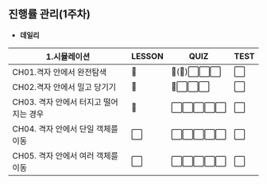 ## 진행률 관리(1주차)
- **데일리**  

| 1.시뮬레이션 |  LESSON    |     QUIZ        |  TEST      |  
|------|--------------------------------------------------------------------------------------|--------------------------------------------------------------------------------------|--------------------------------------------------------------------------------------|
| CH01.격자 안에서 완전탐색 | 🔳 | 🔳(🔳)⬜⬜⬜ | ⬜ |
| CH02.격자 안에서 밀고 당기기 | 🔳 | 🔳⬜⬜⬜ | ⬜ |
| CH03. 격자 안에서 터지고 떨어지는 경우 | 🔳 | ⬜⬜⬜⬜⬜ | ⬜ | 
| CH04. 격자 안에서 단일 객체를 이동 | ⬜ | ⬜⬜⬜⬜⬜ | ⬜ | 
| CH05. 격자 안에서 여러 객체를 이동 | ⬜ | ⬜⬜⬜⬜⬜ | ⬜ | 
